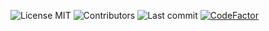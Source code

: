 ![License MIT](https://img.shields.io/badge/license-MIT-green)
![Contributors](https://img.shields.io/github/contributors-anon/atareao/expulsabot)
![Last commit](https://img.shields.io/github/last-commit/atareao/expulsabot)
[![CodeFactor](https://www.codefactor.io/repository/github/atareao/expulsabot/badge/master)](https://www.codefactor.io/repository/github/atareao/expulsabot/overview/master)
